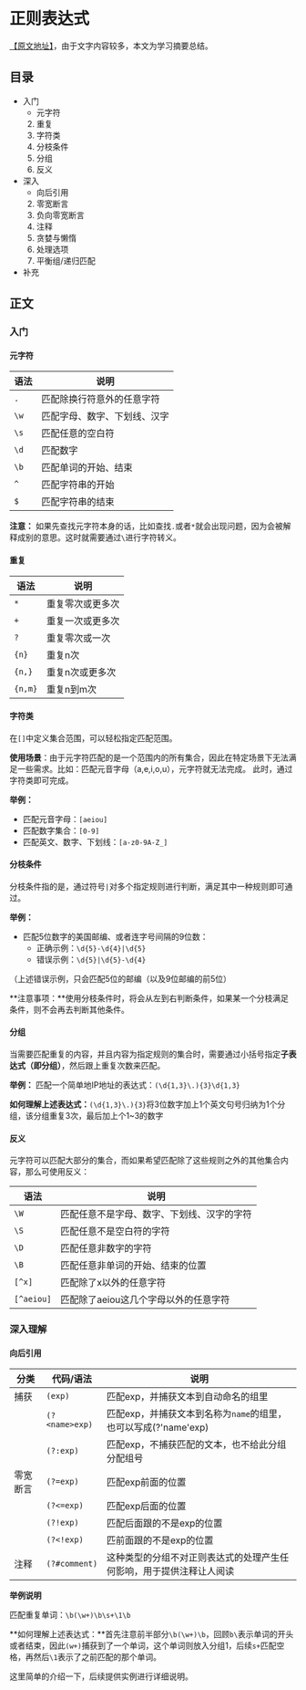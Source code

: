 # 正则表达式

[【原文地址】](http://www.jb51.net/tools/zhengze.html)，由于文字内容较多，本文为学习摘要总结。

## 目录

* 入门
	* 元字符
	2. 重复
	3. 字符类
	4. 分枝条件
	5. 分组
	6. 反义
* 深入
	* 向后引用
	2. 零宽断言
	3. 负向零宽断言
	4. 注释
	5. 贪婪与懒惰
	6. 处理选项
	7. 平衡组/递归匹配
* 补充

## 正文

### 入门

#### 元字符 

| 语法 | 说明 |
|-----|------|
| `. `  | 匹配除换行符意外的任意字符   |
| `\w`  | 匹配字母、数字、下划线、汉字 |
| `\s`  | 匹配任意的空白符           |
| `\d`  | 匹配数字                  |
| `\b`  | 匹配单词的开始、结束        |
| `^`   | 匹配字符串的开始           |
| `$`   | 匹配字符串的结束           |

**注意：** 如果先查找元字符本身的话，比如查找`.`或者`*`就会出现问题，因为会被解释成别的意思。这时就需要通过`\`进行字符转义。 

#### 重复

| 语法 | 说明 |
|-----|------|
| `* `  | 重复零次或更多次    |
| `+ `  | 重复一次或更多次    |
| `? `  | 重复零次或一次      |
| `{n}`     | 重复n次        |
| `{n,}`    | 重复n次或更多次 |
| `{n,m}`   | 重复n到m次     |

#### 字符类

在`[]`中定义集合范围，可以轻松指定匹配范围。

**使用场景**：由于元字符匹配的是一个范围内的所有集合，因此在特定场景下无法满足一些需求。比如：匹配元音字母（a,e,i,o,u），元字符就无法完成。 此时，通过字符类即可完成。

**举例：**

* 匹配元音字母：`[aeiou]` 
* 匹配数字集合：`[0-9]`
* 匹配英文、数字、下划线：`[a-z0-9A-Z_]`

#### 分枝条件

分枝条件指的是，通过符号`|`对多个指定规则进行判断，满足其中一种规则即可通过。 

**举例：**

* 匹配5位数字的美国邮编、或者连字号间隔的9位数：
	* 正确示例：`\d{5}-\d{4}|\d{5}`
	* 错误示例：`\d{5}|\d{5}-\d{4}`

（上述错误示例，只会匹配5位的邮编（以及9位邮编的前5位）

**注意事项：**使用分枝条件时，将会从左到右判断条件，如果某一个分枝满足条件，则不会再去判断其他条件。

#### 分组

当需要匹配重复的内容，并且内容为指定规则的集合时，需要通过小括号指定**子表达式（即分组）**，然后跟上重复次数来匹配。

**举例：** 匹配一个简单地IP地址的表达式：`(\d{1,3}\.){3}\d{1,3}`

**如何理解上述表达式：**`(\d{1,3}\.){3}`将3位数字加上1个英文句号归纳为1个分组，该分组重复3次，最后加上个1~3的数字

#### 反义

元字符可以匹配大部分的集合，而如果希望匹配除了这些规则之外的其他集合内容，那么可使用反义：

| 语法 | 说明 |
|-----|------|
| `\W`  | 匹配任意不是字母、数字、下划线、汉字的字符      |
| `\S`  | 匹配任意不是空白符的字符                     |
| `\D`  | 匹配任意非数字的字符                        |
| `\B`  | 匹配任意非单词的开始、结束的位置              |
| `[^x]`       | 匹配除了x以外的任意字符              |
| `[^aeiou]`   | 匹配除了aeiou这几个字母以外的任意字符  |

### 深入理解

#### 向后引用

| 分类        | 代码/语法     | 说明 | 
|------------|--------------|-----|
| 捕获        | `(exp)`       | 匹配exp，并捕获文本到自动命名的组里                           |
|            | `(?<name>exp)`| 匹配exp，并捕获文本到名称为`name`的组里，也可以写成(?'name'exp) |
|            | `(?:exp)`     | 匹配exp，不捕获匹配的文本，也不给此分组分配组号                 |
| 零宽断言    | `(?=exp)`      | 匹配exp前面的位置                                          |
|            | `(?<=exp)`    | 匹配exp后面的位置                                          |
|            | `(?!exp)`     | 匹配后面跟的不是exp的位置                                    |
|            | `(?<!exp)`     | 匹前面跟的不是exp的位置                                     |
| 注释        | `(?#comment)`  | 这种类型的分组不对正则表达式的处理产生任何影响，用于提供注释让人阅读 |

**举例说明**

匹配重复单词：`\b(\w+)\b\s+\1\b`

**如何理解上述表达式：**首先注意前半部分`\b(\w+)\b`，回顾`b\`表示单词的开头或者结束，因此`(w+)`捕获到了一个单词，这个单词则放入分组1，后续`s+`匹配空格，再然后`\1`表示了之前匹配的那个单词。

这里简单的介绍一下，后续提供实例进行详细说明。
















